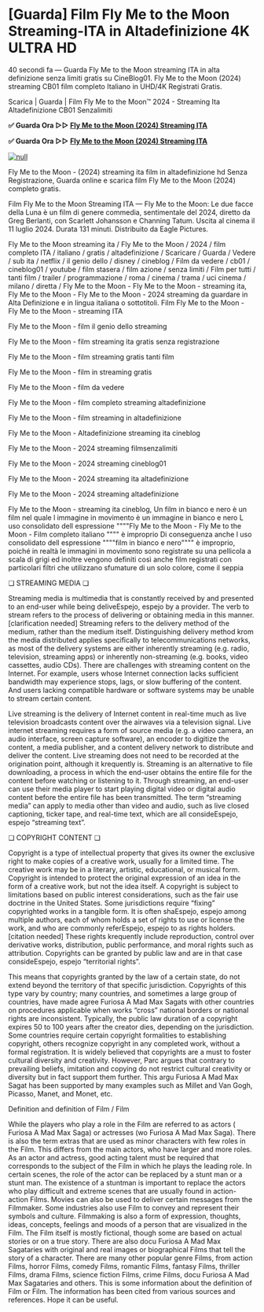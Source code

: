 # [Guarda] Film Fly Me to the Moon Streaming-ITA in Altadefinizione 4K ULTRA HD

40 secondi fa — Guarda Fly Me to the Moon streaming ITA in alta definizione senza limiti gratis su CineBlog01. Fly Me to the Moon (2024) streaming CB01 film completo Italiano in UHD/4K Registrati Gratis.

Scarica | Guarda | Film Fly Me to the Moon™ 2024 - Streaming Ita Altadefinizione CB01 Senzalimiti

**✅ Guarda Ora ▷▷ [Fly Me to the Moon (2024) Streaming ITA](https://t.co/rHogWWzy77)**

**✅ Guarda Ora ▷▷ [Fly Me to the Moon (2024) Streaming ITA](https://t.co/rHogWWzy77)**

[![null](https://static.wixstatic.com/media/855a25_043b5abeb4ae4d35ac003198e7fe56ed~mv2.gif)](https://t.co/rHogWWzy77)

Fly Me to the Moon - (2024) streaming ita film in altadefinizione hd Senza Registrazione, Guarda online e scarica film Fly Me to the Moon (2024) completo gratis.

Film Fly Me to the Moon Streaming ITA — Fly Me to the Moon: Le due facce della Luna è un film di genere commedia, sentimentale del 2024, diretto da Greg Berlanti, con Scarlett Johansson e Channing Tatum. Uscita al cinema il 11 luglio 2024. Durata 131 minuti. Distribuito da Eagle Pictures.

Fly Me to the Moon streaming ita / Fly Me to the Moon / 2024 / film completo ITA / italiano / gratis / altadefinizione / Scaricare / Guarda / Vedere / sub ita / netflix / il genio dello / disney / cineblog / Film da vedere / cb01 / cineblog01 / youtube / film stasera / film azione / senza limiti / Film per tutti / tanti film / trailer / programmazione / roma / cinema / trama / uci cinema / milano / diretta / Fly Me to the Moon - Fly Me to the Moon - streaming ita, Fly Me to the Moon - Fly Me to the Moon - 2024 streaming da guardare in Alta Definizione e in lingua italiana o sottotitoli. Film Fly Me to the Moon - Fly Me to the Moon - streaming ITA

Fly Me to the Moon - film il genio dello streaming

Fly Me to the Moon - film streaming ita gratis senza registrazione

Fly Me to the Moon - film streaming gratis tanti film

Fly Me to the Moon - film in streaming gratis

Fly Me to the Moon - film da vedere

Fly Me to the Moon - film completo streaming altadefinizione

Fly Me to the Moon - film streaming in altadefinizione

Fly Me to the Moon - Altadefinizione streaming ita cineblog

Fly Me to the Moon - 2024 streaming filmsenzalimiti

Fly Me to the Moon - 2024 streaming cineblog01

Fly Me to the Moon - 2024 streaming ita altadefinizione

Fly Me to the Moon - 2024 streaming altadefinizione

Fly Me to the Moon - streaming ita cineblog, Un film in bianco e nero è un film nel quale l immagine in movimento è un immagine in bianco e nero L uso consolidato dell espressione """"Fly Me to the Moon - Fly Me to the Moon - Film completo italiano """" è improprio Di conseguenza anche l uso consolidato dell espressione """"film in bianco e nero"""" è improprio, poiché in realtà le immagini in movimento sono registrate su una pellicola a scala di grigi ed inoltre vengono definiti così anche film registrati con particolari filtri che utilizzano sfumature di un solo colore, come il seppia

❏ STREAMING MEDIA ❏

Streaming media is multimedia that is constantly received by and presented to an end-user while being deliveEspejo, espejo by a provider. The verb to stream refers to the process of delivering or obtaining media in this manner.[clarification needed] Streaming refers to the delivery method of the medium, rather than the medium itself. Distinguishing delivery method krom the media distributed applies specifically to telecommunications networks, as most of the delivery systems are either inherently streaming (e.g. radio, television, streaming apps) or inherently non-streaming (e.g. books, video cassettes, audio CDs). There are challenges with streaming content on the Internet. For example, users whose Internet connection lacks sufficient bandwidth may experience stops, lags, or slow buffering of the content. And users lacking compatible hardware or software systems may be unable to stream certain content.

Live streaming is the delivery of Internet content in real-time much as live television broadcasts content over the airwaves via a television signal. Live internet streaming requires a form of source media (e.g. a video camera, an audio interface, screen capture software), an encoder to digitize the content, a media publisher, and a content delivery network to distribute and deliver the content. Live streaming does not need to be recorded at the origination point, although it krequently is. Streaming is an alternative to file downloading, a process in which the end-user obtains the entire file for the content before watching or listening to it. Through streaming, an end-user can use their media player to start playing digital video or digital audio content before the entire file has been transmitted. The term “streaming media” can apply to media other than video and audio, such as live closed captioning, ticker tape, and real-time text, which are all consideEspejo, espejo “streaming text”.

❏ COPYRIGHT CONTENT ❏

Copyright is a type of intellectual property that gives its owner the exclusive right to make copies of a creative work, usually for a limited time. The creative work may be in a literary, artistic, educational, or musical form. Copyright is intended to protect the original expression of an idea in the form of a creative work, but not the idea itself. A copyright is subject to limitations based on public interest considerations, such as the fair use doctrine in the United States. Some jurisdictions require “fixing” copyrighted works in a tangible form. It is often shaEspejo, espejo among multiple authors, each of whom holds a set of rights to use or license the work, and who are commonly referEspejo, espejo to as rights holders.[citation needed] These rights krequently include reproduction, control over derivative works, distribution, public performance, and moral rights such as attribution. Copyrights can be granted by public law and are in that case consideEspejo, espejo “territorial rights”.

This means that copyrights granted by the law of a certain state, do not extend beyond the territory of that specific jurisdiction. Copyrights of this type vary by country; many countries, and sometimes a large group of countries, have made agree Furiosa A Mad Max Sagats with other countries on procedures applicable when works “cross” national borders or national rights are inconsistent. Typically, the public law duration of a copyright expires 50 to 100 years after the creator dies, depending on the jurisdiction. Some countries require certain copyright formalities to establishing copyright, others recognize copyright in any completed work, without a formal registration. It is widely believed that copyrights are a must to foster cultural diversity and creativity. However, Parc argues that contrary to prevailing beliefs, imitation and copying do not restrict cultural creativity or diversity but in fact support them further. This argu Furiosa A Mad Max Sagat has been supported by many examples such as Millet and Van Gogh, Picasso, Manet, and Monet, etc.

Definition and definition of Film / Film

While the players who play a role in the Film are referred to as actors ( Furiosa A Mad Max Saga) or actresses (wo Furiosa A Mad Max Saga). There is also the term extras that are used as minor characters with few roles in the Film. This differs from the main actors, who have larger and more roles. As an actor and actress, good acting talent must be required that corresponds to the subject of the Film in which he plays the leading role. In certain scenes, the role of the actor can be replaced by a stunt man or a stunt man. The existence of a stuntman is important to replace the actors who play difficult and extreme scenes that are usually found in action-action Films. Movies can also be used to deliver certain messages from the Filmmaker. Some industries also use Film to convey and represent their symbols and culture. Filmmaking is also a form of expression, thoughts, ideas, concepts, feelings and moods of a person that are visualized in the Film. The Film itself is mostly fictional, though some are based on actual stories or on a true story. There are also docu Furiosa A Mad Max Sagataries with original and real images or biographical Films that tell the story of a character. There are many other popular genre Films, from action Films, horror Films, comedy Films, romantic Films, fantasy Films, thriller Films, drama Films, science fiction Films, crime Films, docu Furiosa A Mad Max Sagataries and others. This is some information about the definition of Film or Film. The information has been cited from various sources and references. Hope it can be useful.
